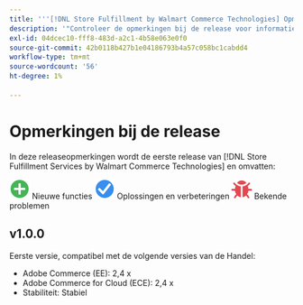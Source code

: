 ```yaml
---
title: '''[!DNL Store Fulfillment by Walmart Commerce Technologies] Opmerkingen bij de release'
description: '"Controleer de opmerkingen bij de release voor informatie over alle [!DNL Store Fulfillment by Walmart Commerce Technologies] releases."'
exl-id: 04dcec10-fff8-483d-a2c1-4b58e063e0f0
source-git-commit: 42b0118b427b1e04186793b4a57c058bc1cabdd4
workflow-type: tm+mt
source-wordcount: '56'
ht-degree: 1%

---
```


# Opmerkingen bij de release

In deze releaseopmerkingen wordt de eerste release van [!DNL Store Fulfillment Services by Walmart Commerce Technologies] en omvatten:

![Nieuw](../assets/new.svg) Nieuwe functies
![Probleem opgelost](../assets/fix.svg) Oplossingen en verbeteringen
![Bekend probleem](../assets/bug.svg) Bekende problemen

## v1.0.0

Eerste versie, compatibel met de volgende versies van de Handel:

* Adobe Commerce (EE): 2,4 x
* Adobe Commerce for Cloud (ECE): 2,4 x
* Stabiliteit: Stabiel
